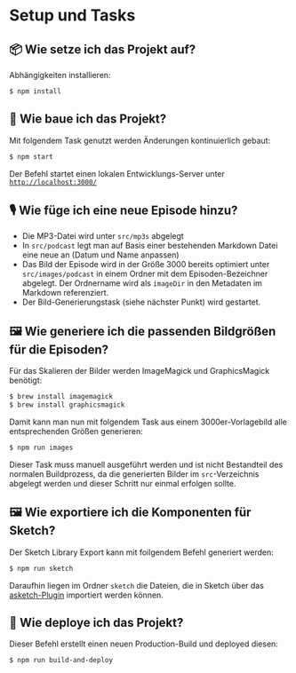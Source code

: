 # Setup und Tasks

## 📦 Wie setze ich das Projekt auf?

Abhängigkeiten installieren:

```bash
$ npm install
```

## 👷 Wie baue ich das Projekt?

Mit folgendem Task genutzt werden Änderungen kontinuierlich gebaut:

```bash
$ npm start
```

Der Befehl startet einen lokalen Entwicklungs-Server unter [`http://localhost:3000/`](http://localhost:3000/)

## 🎙 Wie füge ich eine neue Episode hinzu?

- Die MP3-Datei wird unter `src/mp3s` abgelegt
- In `src/podcast` legt man auf Basis einer bestehenden Markdown Datei eine neue an (Datum und Name anpassen)
- Das Bild der Episode wird in der Größe 3000 bereits optimiert unter `src/images/podcast` in einem Ordner mit dem Episoden-Bezeichner abgelegt. Der Ordnername wird als `imageDir` in den Metadaten im Markdown referenziert.
- Der Bild-Generierungstask (siehe nächster Punkt) wird gestartet.

## 🖼 Wie generiere ich die passenden Bildgrößen für die Episoden?

Für das Skalieren der Bilder werden ImageMagick und GraphicsMagick benötigt:

```bash
$ brew install imagemagick
$ brew install graphicsmagick
```

Damit kann man nun mit folgendem Task aus einem 3000er-Vorlagebild alle entsprechenden Größen generieren:

```bash
$ npm run images
```

Dieser Task muss manuell ausgeführt werden und ist nicht Bestandteil des normalen Buildprozess, da die generierten Bilder im `src`-Verzeichnis abgelegt werden und dieser Schritt nur einmal erfolgen sollte.

## 🖼 Wie exportiere ich die Komponenten für Sketch?

Der Sketch Library Export kann mit foilgendem Befehl generiert werden:

```bash
$ npm run sketch
```

Daraufhin liegen im Ordner `sketch` die Dateien, die in Sketch über das [asketch-Plugin](https://github.com/brainly/html-sketchapp#create-asketch-files) importiert werden können.

## 🚀 Wie deploye ich das Projekt?

Dieser Befehl erstellt einen neuen Production-Build und deployed diesen:

```bash
$ npm run build-and-deploy
```
